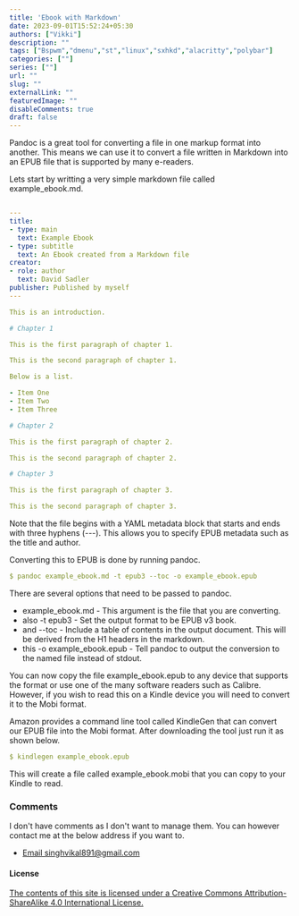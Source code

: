 ```yaml
---
title: 'Ebook with Markdown'
date: 2023-09-01T15:52:24+05:30
authors: ["Vikki"]
description: ""
tags: ["Bspwm","dmenu","st","linux","sxhkd","alacritty","polybar"]
categories: [""]
series: [""]
url: ""
slug: ""
externalLink: ""
featuredImage: ""
disableComments: true
draft: false
---
```


Pandoc is a great tool for converting a file in one markup format into another. This means we can use it to convert a file written in Markdown into an EPUB file that is supported by many e-readers.

Lets start by writting a very simple markdown file called example_ebook.md.


```yaml

---
title:
- type: main
  text: Example Ebook
- type: subtitle
  text: An Ebook created from a Markdown file
creator:
- role: author
  text: David Sadler
publisher: Published by myself
---

This is an introduction.

# Chapter 1

This is the first paragraph of chapter 1.

This is the second paragraph of chapter 1.

Below is a list.

- Item One
- Item Two
- Item Three

# Chapter 2

This is the first paragraph of chapter 2.

This is the second paragraph of chapter 2.

# Chapter 3

This is the first paragraph of chapter 3.

This is the second paragraph of chapter 3.
```

Note that the file begins with a YAML metadata block that starts and ends with three hyphens (---). This allows you to specify EPUB metadata such as the title and author.

Converting this to EPUB is done by running pandoc.

```yaml
$ pandoc example_ebook.md -t epub3 --toc -o example_ebook.epub
```

There are several options that need to be passed to pandoc.

- example_ebook.md - This argument is the file that you are converting.
- also -t epub3 - Set the output format to be EPUB v3 book.
- and --toc - Include a table of contents in the output document. This will be derived from the H1 headers in the markdown.
- this -o example_ebook.epub - Tell pandoc to output the conversion to the named file instead of stdout.

You can now copy the file example_ebook.epub to any device that supports the format or use one of the many software readers such as Calibre. However, if you wish to read this on a Kindle device you will need to convert it to the Mobi format.

Amazon provides a command line tool called KindleGen that can convert our EPUB file into the Mobi format. After downloading the tool just run it as shown below.


```yaml
$ kindlegen example_ebook.epub
```

This will create a file called example_ebook.mobi that you can copy to your Kindle to read.

### Comments

I don't have comments as I don't want to manage them. You can however contact me at the below address if you want to.

 - [ Email singhvikal891@gmail.com](mailto:singhvikal891@gmail.com)



#### License 

[The contents of this site is licensed under a Creative Commons Attribution-ShareAlike 4.0 International License.](https://creativecommons.org/licenses/by-sa/4.0/)


